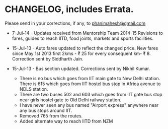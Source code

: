# CHANGELOG, includes Errata.

Please send in your corrections, if any, to phanimahesh@gmail.com

- 7-Jul-14 - Updates received from Mentorship Team 2014-15
    Revisions to fares, guides to reach IITD, food joints, markets and sports facilities.

- 15-Jul-13 - Auto fares updated to reflect the changed price.
    New fares since May 1st 2013 first 2kms - ₹ 25 for every consequent km- ₹ 8.
    Correction sent by Siddharth Jain.

- 15-Jul-13 - Bus section updated. Corrections sent by Nikhil Kumar.
  - There is no bus which goes from IIT main gate to New Delhi station. There is 615 which goes from IIT hostel bus stop in Africa avenue to NDLS station.
  - There are two buses 502 and 603 which goes from IIT gate bus stop near girls hostel gate to Old Delhi railway station.
  - I have never seen any bus named "Airport express" anywhere near any bus stops around IIT.
  - Removed 765 from the routes.
  - Added alternate way to reach IITD from NZM
